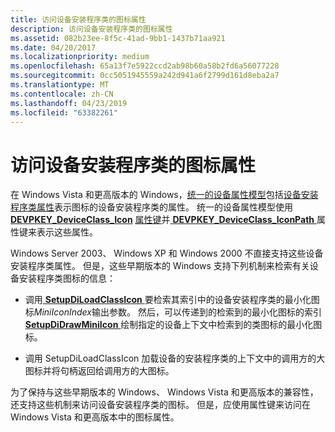 ```yaml
---
title: 访问设备安装程序类的图标属性
description: 访问设备安装程序类的图标属性
ms.assetid: 082b23ee-8f5c-41ad-9bb1-1437b71aa921
ms.date: 04/20/2017
ms.localizationpriority: medium
ms.openlocfilehash: 65a13f7e5922ccd2ab98b60a58b2fd6a56077228
ms.sourcegitcommit: 0cc5051945559a242d941a6f2799d161d8eba2a7
ms.translationtype: MT
ms.contentlocale: zh-CN
ms.lasthandoff: 04/23/2019
ms.locfileid: "63382261"
---
```

# <a name="accessing-icon-properties-of-a-device-setup-class"></a>访问设备安装程序类的图标属性


在 Windows Vista 和更高版本的 Windows，[统一的设备属性模型](unified-device-property-model--windows-vista-and-later-.md)包括[设备安装程序类属性](accessing-device-setup-class-properties.md)表示图标的设备安装程序类的属性。 统一的设备属性模型使用[ **DEVPKEY_DeviceClass_Icon**](https://msdn.microsoft.com/library/windows/hardware/ff542299) [属性键](property-keys.md)并[ **DEVPKEY_DeviceClass_IconPath** ](https://msdn.microsoft.com/library/windows/hardware/ff542303)属性键来表示这些属性。

Windows Server 2003、 Windows XP 和 Windows 2000 不直接支持这些设备安装程序类属性。 但是，这些早期版本的 Windows 支持下列机制来检索有关设备安装程序类图标的信息：

-   调用[ **SetupDiLoadClassIcon** ](https://msdn.microsoft.com/library/windows/hardware/ff552053)要检索其索引中的设备安装程序类的最小化图标*MiniIconIndex*输出参数。 然后，可以传递到的检索到的最小化图标的索引[ **SetupDiDrawMiniIcon** ](https://msdn.microsoft.com/library/windows/hardware/ff551005)绘制指定的设备上下文中检索到的类图标的最小化图标。

-   调用 SetupDiLoadClassIcon 加载设备的安装程序类的上下文中的调用方的大图标并将句柄返回给调用方的大图标。

为了保持与这些早期版本的 Windows、 Windows Vista 和更高版本的兼容性，还支持这些机制来访问设备安装程序类的图标。 但是，应使用属性键来访问在 Windows Vista 和更高版本中的图标属性。

 

 






